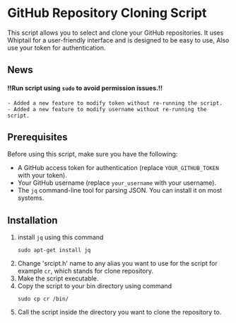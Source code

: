 # GitHub Repository Cloning Script

This script allows you to select and clone your GitHub repositories. It uses Whiptail for a user-friendly interface and is designed to be easy to use, Also use your token for authentication.

## News
#### !!Run script using `sudo` to avoid permission issues.!! <br>

	- Added a new feature to modify token without re-running the script.
	- Added a new feature to modify username without re-running the script.
	
## Prerequisites

Before using this script, make sure you have the following:

- A GitHub access token for authentication (replace `YOUR_GITHUB_TOKEN` with your token).
- Your GitHub username (replace `your_username` with your username).
- The `jq` command-line tool for parsing JSON. You can install it on most systems.

## Installation
1. install `jq` using this command
	```
	sudo apt-get install jq
	```
2. Change 'srcipt.h' name to any alias you want to use for the script for example `cr`, which stands for clone repository.
3. Make the script executable.
4. Copy the script to your bin directory using command
	```
	sudo cp cr /bin/
	```
5. Call the script inside the directory you want to clone the repository to.